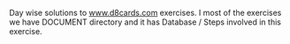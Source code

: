 Day wise solutions to www.d8cards.com exercises.
I most of the exercises we have DOCUMENT directory and it has Database / Steps involved in this exercise.

